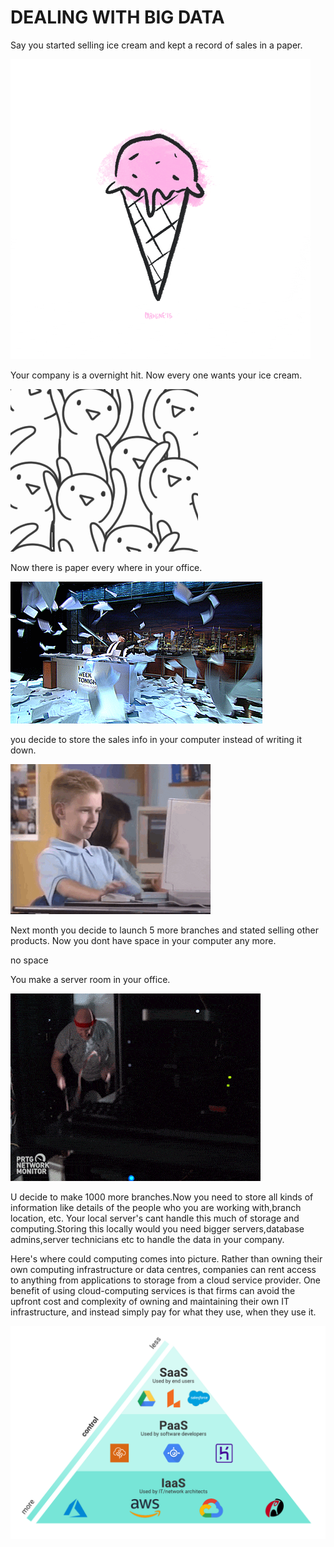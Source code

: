 
# DEALING WITH BIG DATA


Say you started selling ice cream and kept a record of sales in a paper.

![](https://github.com/ABHIJITHCV11/Big_Data_With_Hive/blob/main/gif/giphy.gif)

Your company is a overnight hit. Now every one wants your ice cream.

![](https://github.com/ABHIJITHCV11/Big_Data_With_Hive/blob/main/gif/giphy%20(1).gif)

Now there is paper every where in your office.

![](https://github.com/ABHIJITHCV11/Big_Data_With_Hive/blob/main/gif/paper.gif)

you decide to store the sales info in your computer instead of writing it down.

![](https://github.com/ABHIJITHCV11/Big_Data_With_Hive/blob/main/gif/computer.gif)

Next month you decide to launch 5 more branches and stated selling other products.
Now you dont have space in your computer any more.

no space

You make a server room in your office.

![](https://github.com/ABHIJITHCV11/Big_Data_With_Hive/blob/main/gif/server.gif)

U decide to make 1000 more branches.Now you need to store all kinds of information like
details of the people who you are working with,branch location, etc.
Your local server's cant handle this much of storage and computing.Storing this locally would 
you need bigger servers,database admins,server technicians etc to handle the data in your company.


Here's where could computing comes into picture.
Rather than owning their own computing infrastructure or data centres, companies can rent 
access to anything from applications to storage from a cloud service provider.
One benefit of using cloud-computing services is that firms can avoid the upfront cost and 
complexity of owning and maintaining their own IT infrastructure, and instead simply pay for 
what they use, when they use it.

![](https://github.com/ABHIJITHCV11/Big_Data_With_Hive/blob/main/gif/IaaS-PaaS-SaaS-slanted-control.png)






